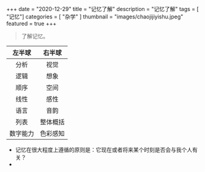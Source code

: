 +++
date = "2020-12-29"
title = "记忆了解"
description = "记忆了解"
tags = [ "记忆"]
categories = [
    "杂学"
]
thumbnail = "images/chaojijiyishu.jpeg"
featured = true
+++
> 了解记忆。

|   左半球  | 右半球  |
|  :----:   | :----:   |
| 分析  | 视觉 |
|  逻辑 | 想象 |
|  顺序 | 空间 |
|  线性 | 感性 |
|  语言 | 音韵 |
|  列表 | 整体概括 |
| 数字能力  | 色彩感知 |

* 记忆在很大程度上遵循的原则是：它现在或者将来某个时刻是否会与我个人有关？
* 



